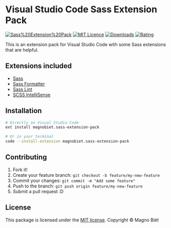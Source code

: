 # Visual Studio Code Sass Extension Pack

[![Sass%20Extension%20Pack](https://img.shields.io/vscode-marketplace/v/magnobiet.sass-extension-pack.svg)](https://marketplace.visualstudio.com/items?itemName=magnobiet.sass-extension-pack)
[![MIT Licence](https://img.shields.io/badge/licence-MIT-blue.svg)](https://magno.mit-license.org/)
[![Downloads](https://img.shields.io/vscode-marketplace/d/magnobiet.sass-extension-pack.svg)](https://marketplace.visualstudio.com/items?itemName=magnobiet.sass-extension-pack)
[![Rating](https://img.shields.io/vscode-marketplace/r/magnobiet.sass-extension-pack.svg)](https://marketplace.visualstudio.com/items?itemName=magnobiet.sass-extension-pack)

This is an extension pack for Visual Studio Code with some Sass extensions that are helpful.

## Extensions included

- [Sass](https://marketplace.visualstudio.com/items?itemName=Syler.sass-indented)
- [Sass Formatter](https://marketplace.visualstudio.com/items?itemName=sasa.vscode-sass-format)
- [Sass Lint](https://marketplace.visualstudio.com/items?itemName=glen-84.sass-lint)
- [SCSS IntelliSense](https://marketplace.visualstudio.com/items?itemName=mrmlnc.vscode-scss)

## Installation

```bash
# Directly on Visual Studio Code
ext install magnobiet.sass-extension-pack

# Or in your terminal
code --install-extension magnobiet.sass-extension-pack
```

## Contributing

1. Fork it!
2. Create your feature branch: `git checkout -b feature/my-new-feature`
3. Commit your changes: `git commit -m "Add some feature"`
4. Push to the branch: `git push origin feature/my-new-feature`
5. Submit a pull request :D

## License

This package is licensed under the [MIT license](https://magno.mit-license.org/2019). Copyright © Magno Biét
